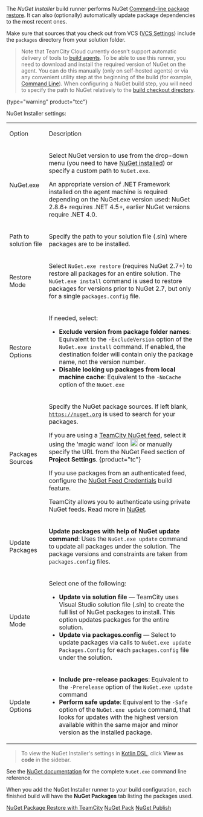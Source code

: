 [//]: # (title: NuGet Installer)
[//]: # (auxiliary-id: NuGet Installer)

The _NuGet Installer_ build runner performs NuGet [Command-line package restore](http://docs.nuget.org/docs/reference/package-restore#Command-Line_Package_Restore). It can also (optionally) automatically update package dependencies to the most recent ones.

<include src="nuget.md" include-id="nuget-OS"/>

<note>

Make sure that sources that you check out from VCS ([VCS Settings](configuring-vcs-settings.md)) include the `packages` directory from your solution folder.
</note>

>Note that TeamCity Cloud currently doesn't support automatic delivery of tools to [build agents](build-agent.md). To be able to use this runner, you need to download and install the required version of NuGet on the agent. You can do this manually (only on self-hosted agents) or via any convenient utility step at the beginning of the build (for example, [Command Line](command-line.md)). When configuring a NuGet build step, you will need to specify the path to NuGet relatively to the [build checkout directory](build-checkout-directory.md).
> 
{type="warning" product="tcc"}

NuGet Installer settings:

<table><tr>

<td>

Option

</td>

<td>

Description

</td></tr><tr>

<td>

NuGet.exe

</td>

<td>

Select NuGet version to use from the drop-down menu (you need to have [NuGet installed](nuget.md)) or specify a custom path to `NuGet.exe`.

<note>

An appropriate version of .NET Framework installed on the agent machine is required depending on the NuGet.exe version used: NuGet 2.8.6\+ requires .NET 4.5\+, earlier NuGet versions require .NET 4.0.
</note>


</td></tr><tr>

<td>

Path to solution file

</td>

<td>

Specify the path to your solution file (.sln) where packages are to be installed.

</td></tr><tr>

<td>

Restore Mode

</td>

<td>

Select `NuGet.exe restore` (requires NuGet 2.7\+) to restore all packages for an entire solution. The `NuGet.exe install` command is used to restore packages for versions prior to NuGet 2.7, but only for a single `packages.config` file.

</td></tr><tr>

<td>

Restore Options

</td>

<td>

If needed, select:

* __Exclude version from package folder names__: Equivalent to the `-ExcludeVersion` option of the `NuGet.exe install` command. If enabled, the destination folder will contain only the package name, not the version number.
* __Disable looking up packages from local machine cache__: Equivalent to the `-NoCache` option of the `NuGet.exe `

</td></tr><tr>

<td>

Packages Sources

</td>

<td>

Specify the NuGet package sources. If left blank, [`https://nuget.org`](https://nuget.org/) is used to search for your packages.

If you are using a [TeamCity NuGet feed](using-teamcity-as-nuget-feed.md), select it using the 'magic wand' icon <img src="magic-wand.png" alt="Switch to the Sakura UI" height="20" width="20"/> or manually specify the URL from the NuGet Feed section of __Project Settings__.
{product="tc"}

If you use packages from an authenticated feed, configure the [NuGet Feed Credentials](nuget-feed-credentials.md) build feature.   

TeamCity allows you to authenticate using private NuGet feeds. Read more in [NuGet](nuget.md#Authentication+in+private+NuGet+Feeds).


</td></tr><tr>

<td>

Update Packages

</td>

<td>

__Update packages with help of NuGet update command__: Uses the `NuGet.exe update` command to update all packages under the solution. The package versions and constraints are taken from `packages.config` files.

</td></tr><tr>

<td>

Update Mode

</td>

<td>

Select one of the following:

* __Update via solution file__ — TeamCity uses Visual Studio solution file (.sln) to create the full list of NuGet packages to install. This option updates packages for the entire solution.
* __Update via packages.config__ — Select to update packages via calls to `NuGet.exe update Packages.Config` for each `packages.config` file under the solution.

</td></tr><tr>

<td>

Update Options

</td>

<td>

* __Include pre-release packages__: Equivalent to the `-Prerelease` option of the `NuGet.exe update` command
* __Perform safe update__: Equivalent to the `-Safe` option of the `NuGet.exe update` command, that looks for updates with the highest version available within the same major and minor version as the installed package.

</td></tr></table>

>To view the NuGet Installer's settings in [Kotlin DSL](kotlin-dsl.md), click __View as code__ in the sidebar.

See the [NuGet documentation](https://docs.nuget.org/docs/reference/command-line-reference) for the complete `NuGet.exe` command line reference.

When you add the NuGet Installer runner to your build configuration, each finished build will have the __NuGet Packages__ tab listing the packages used.

 <seealso>
        <category ref="blog">
            <a href="https://blog.jetbrains.com/teamcity/2013/08/nuget-package-restore-with-teamcity/">NuGet Package Restore with TeamCity</a>
        </category>
        <category ref="admin-guide">
            <a href="nuget-pack.md">NuGet Pack</a>
            <a href="nuget-publish.md">NuGet Publish</a>
        </category>
</seealso>
